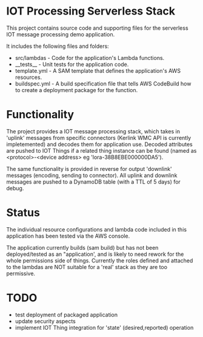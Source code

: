 # IOT Processing Serverless Stack 

This project contains source code and supporting files for the serverless IOT message processing demo application.

It includes the following files and folders:

- src/lambdas - Code for the application's Lambda functions.
- \_\_tests__ - Unit tests for the application code.
- template.yml - A SAM template that defines the application's AWS resources.
- buildspec.yml -  A build specification file that tells AWS CodeBuild how to create a deployment package for the function.

# Functionality
The project provides a IOT message processing stack, which takes in 'uplink' messages from specific connectors (Kerlink WMC API is currently impletemented)
and decodes them for application use. Decoded attributes are pushed to IOT Things if a related thing instance can be found (named as \<protocol\>-\<device address\> eg 'lora-38B8EBE000000DA5').

The same functionality is provided in reverse for output 'downlink' messages (encoding, sending to connector).
All uplink and downlink messages are pushed to a DynamoDB table (with a TTL of 5 days) for debug.

# Status
The individual resource configurations and lambda code included in this application has been tested via the AWS console.

The application currently builds (sam build) but has not been deployed/tested as an "application', and is likely to need rework for the whole permissions side of things.
Currently the roles defined and attached to the lambdas are NOT suitable for a 'real' stack as they are too permissive.

# TODO
- test deployment of packaged application
- update security aspects
- implement IOT Thing integration for 'state' (desired,reported) operation
